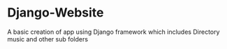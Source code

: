 # Django-Website

A basic creation of app using Django framework which includes Directory music and other sub folders
